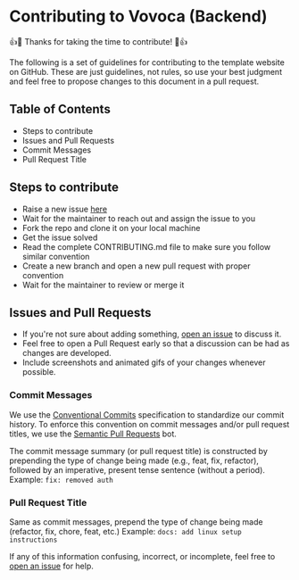 # Contributing to Vovoca (Backend)

:+1::tada: Thanks for taking the time to contribute! :tada::+1:

The following is a set of guidelines for contributing to the template website
on GitHub. These are just guidelines, not rules, so use your best judgment and
feel free to propose changes to this document in a pull request.

## Table of Contents

- Steps to contribute
- Issues and Pull Requests
- Commit Messages
- Pull Request Title

## Steps to contribute

- Raise a new issue [here](https://github.com/kaustubhai/VOVOCA-backend/issues)
- Wait for the maintainer to reach out and assign the issue to you
- Fork the repo and clone it on your local machine
- Get the issue solved
- Read the complete CONTRIBUTING.md file to make sure you follow similar convention
- Create a new branch and open a new pull request with proper convention
- Wait for the maintainer to review or merge it

## Issues and Pull Requests

- If you're not sure about adding something, [open an issue](https://github.com/kaustubhai/VOVOCA-backend/issues/new) to discuss it.
- Feel free to open a Pull Request early so that a discussion can be had as changes are developed.
- Include screenshots and animated gifs of your changes whenever possible.

### Commit Messages

We use the [Conventional Commits](https://www.conventionalcommits.org/en/v1.0.0/) specification to standardize our commit history. To enforce this convention on commit messages and/or pull request titles, we use the [Semantic Pull Requests](https://github.com/probot/semantic-pull-requests) bot.

The commit message summary (or pull request title) is constructed by prepending the type of change being made (e.g., feat, fix, refactor), followed by an imperative, present tense sentence (without a period).
Example: `fix: removed auth`

### Pull Request Title

Same as commit messages, prepend the type of change being made (refactor, fix, chore, feat, etc.)
Example: `docs: add linux setup instructions`

If any of this information confusing, incorrect, or incomplete, feel free to
[open an issue](https://github.com/kaustubhai/VOVOCA-backend/issues/new)
for help.
